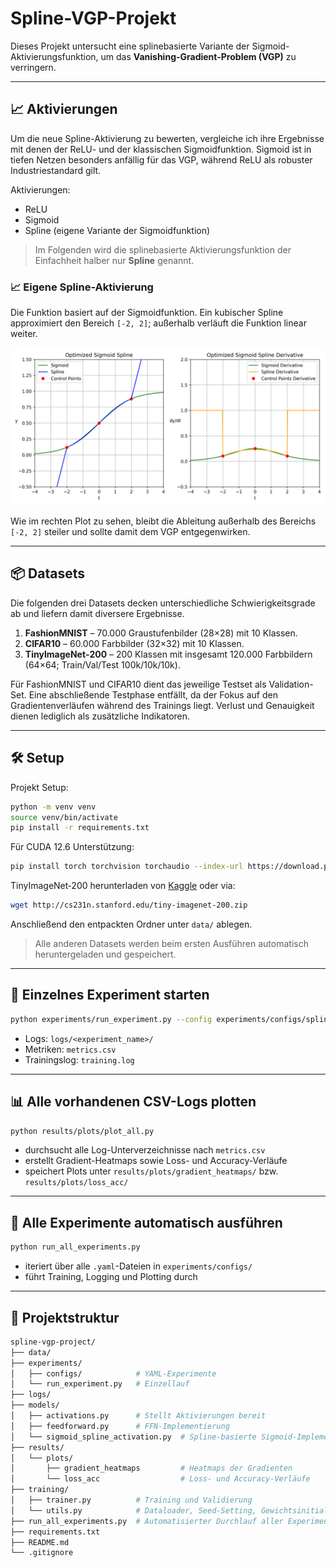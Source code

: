 # Spline-VGP-Projekt

Dieses Projekt untersucht eine splinebasierte Variante der Sigmoid-Aktivierungsfunktion, um das **Vanishing-Gradient-Problem (VGP)** zu verringern.

---

## 📈 Aktivierungen

Um die neue Spline-Aktivierung zu bewerten, vergleiche ich ihre Ergebnisse mit denen der ReLU- und der klassischen Sigmoidfunktion. Sigmoid ist in tiefen Netzen besonders anfällig für das VGP, während ReLU als robuster Industriestandard gilt.

Aktivierungen:

- ReLU
- Sigmoid
- Spline (eigene Variante der Sigmoidfunktion)

> Im Folgenden wird die splinebasierte Aktivierungsfunktion der Einfachheit halber nur **Spline** genannt.

### 📈 Eigene Spline-Aktivierung

Die Funktion basiert auf der Sigmoidfunktion. Ein kubischer Spline approximiert den Bereich `[-2, 2]`; außerhalb verläuft die Funktion linear weiter.

![sigmoid_vs_spline.png](spline_vs_sigmoid.png)

Wie im rechten Plot zu sehen, bleibt die Ableitung außerhalb des Bereichs `[-2, 2]` steiler und sollte damit dem VGP entgegenwirken.

---

## 📦 Datasets

Die folgenden drei Datasets decken unterschiedliche Schwierigkeitsgrade ab und liefern damit diversere Ergebnisse.

1. **FashionMNIST** – 70.000 Graustufenbilder (28×28) mit 10 Klassen.
2. **CIFAR10** – 60.000 Farbbilder (32×32) mit 10 Klassen.
3. **TinyImageNet‑200** – 200 Klassen mit insgesamt 120.000 Farbbildern (64×64; Train/Val/Test 100k/10k/10k).

Für FashionMNIST und CIFAR10 dient das jeweilige Testset als Validation-Set. Eine abschließende Testphase entfällt, da der Fokus auf den Gradientenverläufen während des Trainings liegt. Verlust und Genauigkeit dienen lediglich als zusätzliche Indikatoren.

---

## 🛠️ Setup

Projekt Setup:

```sh
python -m venv venv
source venv/bin/activate
pip install -r requirements.txt
```

Für CUDA 12.6 Unterstützung:

```sh
pip install torch torchvision torchaudio --index-url https://download.pytorch.org/whl/cu126
```

TinyImageNet‑200 herunterladen von [Kaggle](https://www.kaggle.com/datasets/nikhilshingadiya/tinyimagenet200) oder via:

```sh
wget http://cs231n.stanford.edu/tiny-imagenet-200.zip
```

Anschließend den entpackten Ordner unter `data/` ablegen.

> Alle anderen Datasets werden beim ersten Ausführen automatisch heruntergeladen und gespeichert.

---

## 🚀 Einzelnes Experiment starten

```sh
python experiments/run_experiment.py --config experiments/configs/spline_cifar10.yaml
```
- Logs: `logs/<experiment_name>/`
- Metriken: `metrics.csv`
- Trainingslog: `training.log`

---

## 📊 Alle vorhandenen CSV-Logs plotten

```sh
python results/plots/plot_all.py
```
- durchsucht alle Log-Unterverzeichnisse nach `metrics.csv`
- erstellt Gradient-Heatmaps sowie Loss- und Accuracy-Verläufe
- speichert Plots unter `results/plots/gradient_heatmaps/` bzw. `results/plots/loss_acc/`

---

## 🔁 Alle Experimente automatisch ausführen

```sh
python run_all_experiments.py
```
- iteriert über alle `.yaml`-Dateien in `experiments/configs/`
- führt Training, Logging und Plotting durch

---

## 📂 Projektstruktur

```sh
spline-vgp-project/
├── data/
├── experiments/
│   ├── configs/            # YAML-Experimente
│   └── run_experiment.py   # Einzellauf
├── logs/
├── models/
│   ├── activations.py      # Stellt Aktivierungen bereit
│   ├── feedforward.py      # FFN-Implementierung
│   └── sigmoid_spline_activation.py  # Spline-basierte Sigmoid-Implementierung
├── results/
│   └── plots/
│       ├── gradient_heatmaps         # Heatmaps der Gradienten
│       └── loss_acc                  # Loss- und Accuracy-Verläufe
├── training/
│   ├── trainer.py          # Training und Validierung
│   └── utils.py            # Dataloader, Seed-Setting, Gewichtsinitialisierung
├── run_all_experiments.py  # Automatisierter Durchlauf aller Experimente
├── requirements.txt
├── README.md
└── .gitignore
```
